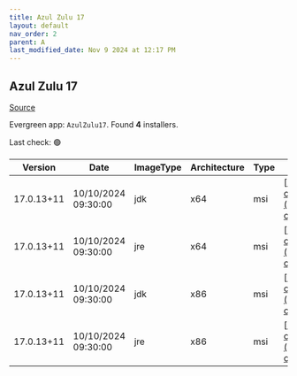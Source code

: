 ```yaml
---
title: Azul Zulu 17
layout: default
nav_order: 2
parent: A
last_modified_date: Nov 9 2024 at 12:17 PM
---
```


## Azul Zulu 17

[Source](https://www.azul.com/downloads/#zulu)

Evergreen app: `AzulZulu17`. Found **4** installers.

Last check: 🟢

| Version    | Date                | ImageType | Architecture | Type | URI                                                                                                                                            |
| ---------- | ------------------- | --------- | ------------ | ---- | ---------------------------------------------------------------------------------------------------------------------------------------------- |
| 17.0.13+11 | 10/10/2024 09:30:00 | jdk       | x64          | msi  | [https://cdn.azul.com/zulu/bin/zulu17.54.21-ca-jdk17.0.13-win_x64.msi](https://cdn.azul.com/zulu/bin/zulu17.54.21-ca-jdk17.0.13-win_x64.msi)   |
| 17.0.13+11 | 10/10/2024 09:30:00 | jre       | x64          | msi  | [https://cdn.azul.com/zulu/bin/zulu17.54.21-ca-jre17.0.13-win_x64.msi](https://cdn.azul.com/zulu/bin/zulu17.54.21-ca-jre17.0.13-win_x64.msi)   |
| 17.0.13+11 | 10/10/2024 09:30:00 | jdk       | x86          | msi  | [https://cdn.azul.com/zulu/bin/zulu17.54.21-ca-jdk17.0.13-win_i686.msi](https://cdn.azul.com/zulu/bin/zulu17.54.21-ca-jdk17.0.13-win_i686.msi) |
| 17.0.13+11 | 10/10/2024 09:30:00 | jre       | x86          | msi  | [https://cdn.azul.com/zulu/bin/zulu17.54.21-ca-jdk17.0.13-win_i686.msi](https://cdn.azul.com/zulu/bin/zulu17.54.21-ca-jdk17.0.13-win_i686.msi) |
